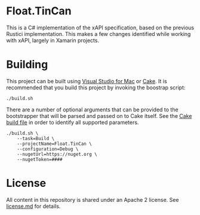 # Float.TinCan

This is a C# implementation of the xAPI specification, based on the previous Rustici implementation. This makes a few changes identified while working with xAPI, largely in Xamarin projects.

# Building

This project can be built using [Visual Studio for Mac](https://visualstudio.microsoft.com/vs/mac/) or [Cake](https://cakebuild.net/). It is recommended that you build this project by invoking the boostrap script:

    ./build.sh

There are a number of optional arguments that can be provided to the bootstrapper that will be parsed and passed on to Cake itself. See the [Cake build file](./build.cake) in order to identify all supported parameters.

    ./build.sh \
        --task=Build \
        --projectName=Float.TinCan \
        --configuration=Debug \
        --nugetUrl=https://nuget.org \
        --nugetToken=####

# License

All content in this repository is shared under an Apache 2 license. See [license.md](./license.md) for details.
